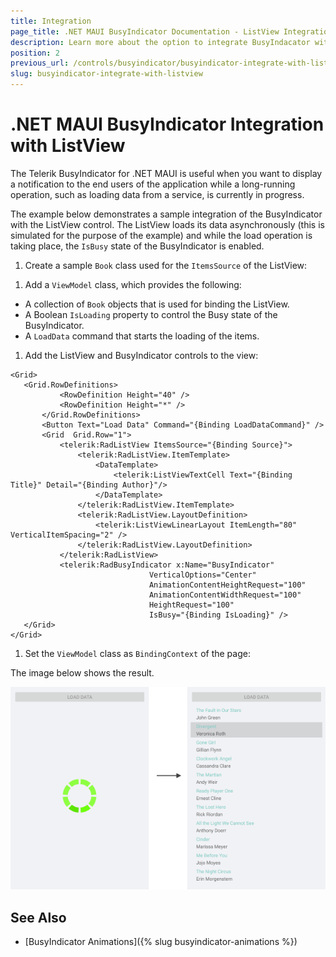 ```yaml
---
title: Integration
page_title: .NET MAUI BusyIndicator Documentation - ListView Integration
description: Learn more about the option to integrate BusyIndacator with ListView control.
position: 2
previous_url: /controls/busyindicator/busyindicator-integrate-with-listview
slug: busyindicator-integrate-with-listview
---
```


# .NET MAUI BusyIndicator Integration with ListView

The Telerik BusyIndicator for .NET MAUI is useful when you want to display a notification to the end users of the application while a long-running operation, such as loading data from a service, is currently in progress.

The example below demonstrates a sample integration of the BusyIndicator with the ListView control. The ListView loads its data asynchronously (this is simulated for the purpose of the example) and while the load operation is taking place, the `IsBusy` state of the BusyIndicator is enabled.

1. Create a sample `Book` class used for the `ItemsSource` of the ListView:

 <snippet id='busyindicator-withlistview-model' />

1. Add a `ViewModel` class, which provides the following:

  * A collection of `Book` objects that is used for binding the ListView.
  * A Boolean `IsLoading` property to control the Busy state of the BusyIndicator.
  * A `LoadData` command that starts the loading of the items.

 <snippet id='busyindicator-withlistview-csharp' />

1. Add the ListView and BusyIndicator controls to the view:

 ```XAML
<Grid>
    <Grid.RowDefinitions>
            <RowDefinition Height="40" />
            <RowDefinition Height="*" />
        </Grid.RowDefinitions>
        <Button Text="Load Data" Command="{Binding LoadDataCommand}" />
        <Grid  Grid.Row="1">
            <telerik:RadListView ItemsSource="{Binding Source}">
                <telerik:RadListView.ItemTemplate>
                    <DataTemplate>
                        <telerik:ListViewTextCell Text="{Binding Title}" Detail="{Binding Author}"/>
                    </DataTemplate>
                </telerik:RadListView.ItemTemplate>
                <telerik:RadListView.LayoutDefinition>
                    <telerik:ListViewLinearLayout ItemLength="80" VerticalItemSpacing="2" />
                </telerik:RadListView.LayoutDefinition>
            </telerik:RadListView>
            <telerik:RadBusyIndicator x:Name="BusyIndicator"                             
                                VerticalOptions="Center"
                                AnimationContentHeightRequest="100"
                                AnimationContentWidthRequest="100"
                                HeightRequest="100"
                                IsBusy="{Binding IsLoading}" />
    </Grid>
</Grid>
 ```

1. Set the `ViewModel` class as `BindingContext` of the page:

 <snippet id='busyindicator-withlistview-setvm' />


The image below shows the result.

![BusyIndicator with ListView](images/busyindicator-withlistview.png)

## See Also

- [BusyIndicator Animations]({% slug busyindicator-animations %})
